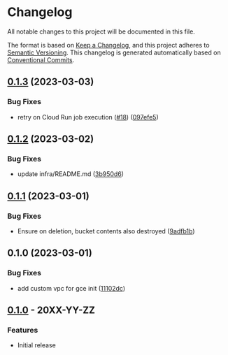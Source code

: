 # Changelog

All notable changes to this project will be documented in this file.

The format is based on
[Keep a Changelog](https://keepachangelog.com/en/1.0.0/),
and this project adheres to
[Semantic Versioning](https://semver.org/spec/v2.0.0.html).
This changelog is generated automatically based on [Conventional Commits](https://www.conventionalcommits.org/en/v1.0.0/).

## [0.1.3](https://github.com/GoogleCloudPlatform/terraform-dynamic-python-webapp/compare/v0.1.2...v0.1.3) (2023-03-03)


### Bug Fixes

* retry on Cloud Run job execution ([#18](https://github.com/GoogleCloudPlatform/terraform-dynamic-python-webapp/issues/18)) ([097efe5](https://github.com/GoogleCloudPlatform/terraform-dynamic-python-webapp/commit/097efe5997bc3fd85bfd258661230a77c74686e2))

## [0.1.2](https://github.com/GoogleCloudPlatform/terraform-dynamic-python-webapp/compare/v0.1.1...v0.1.2) (2023-03-02)


### Bug Fixes

* update infra/README.md ([3b950d6](https://github.com/GoogleCloudPlatform/terraform-dynamic-python-webapp/commit/3b950d6f0a61d39e146f27fecddb3dece4a0fdec))

## [0.1.1](https://github.com/GoogleCloudPlatform/terraform-dynamic-python-webapp/compare/v0.1.0...v0.1.1) (2023-03-01)


### Bug Fixes

* Ensure on deletion, bucket contents also destroyed ([9adfb1b](https://github.com/GoogleCloudPlatform/terraform-dynamic-python-webapp/commit/9adfb1b15852b7ba6477bb10030e34e8c90c4004))

## 0.1.0 (2023-03-01)


### Bug Fixes

* add custom vpc for gce init ([11102dc](https://github.com/GoogleCloudPlatform/terraform-dynamic-python-webapp/commit/11102dc029197c71ab56148c75ce03ea76c46e37))

## [0.1.0](https://github.com/terraform-google-modules/terraform-dynamic-python-webapp/releases/tag/v0.1.0) - 20XX-YY-ZZ

### Features

- Initial release

[0.1.0]: https://github.com/terraform-google-modules/terraform-dynamic-python-webapp/releases/tag/v0.1.0
